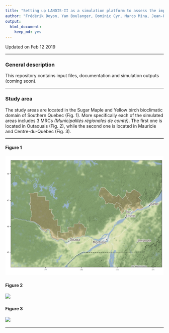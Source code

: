 ```yaml
---
title: "Setting up LANDIS-II as a simulation platform to assess the impact of firewood harvesting on carbon stocks in the temperate forest of Eastern Canada"
author: "Frédérik Doyon, Yan Boulanger, Dominic Cyr, Marco Mina, Jean-François Sénécal. Repository maintained by Dominic Cyr"
output: 
  html_document: 
    keep_md: yes
---
```


Updated on Feb 12 2019


-------


### General description

This repository contains input files, documentation and simulation outputs (coming soon).

-----------


### Study area

The study areas are located in the Sugar Maple and Yellow birch bioclimatic domain of Southern Quebec (Fig. 1). More specifically each of the simulated areas includes 3 MRCs _(Municipalités régionales de comté)_. The first one is located in Outaouais (Fig. 2), while the second one is located in  Mauricie and Centre-du-Québec (Fig. 3).

-----------  

#### Figure 1

![](figures/studyArea.png)
  
  
#### Figure 2

![](figures/initialBiomass_MRCOuta.png)


#### Figure 3

![](figures/initialBiomass_MRCCentre.png)

-----------


